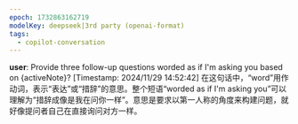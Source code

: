 ```yaml
---
epoch: 1732863162719
modelKey: deepseek|3rd party (openai-format)
tags:
  - copilot-conversation
---
```


**user**: Provide three follow-up questions worded as if I'm asking you based on {activeNote}?
[Timestamp: 2024/11/29 14:52:42]
在这句话中，“word”用作动词，表示“表达”或“措辞”的意思。整个短语“worded as if I'm asking you”可以理解为“措辞成像是我在问你一样”。意思是要求以第一人称的角度来构建问题，就好像提问者自己在直接询问对方一样。